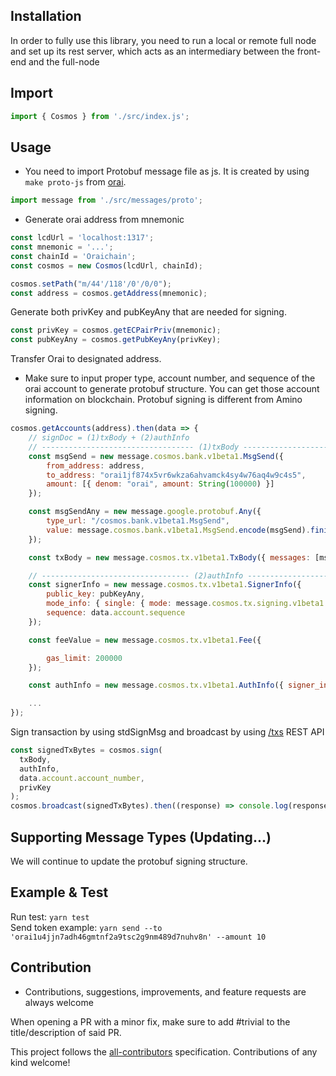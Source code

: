<!-- TOTAL-DOWNLOADS-BADGE:START - Do not remove or modify this section -->
<!-- [![NPM Downloads](https://img.shields.io/npm/dt/@oraitation/oraijs.svg)](https://www.npmjs.com/package/@oraitation/oraijs) -->
<!-- TOTAL-DOWNLOADS-BADGE:END -->

## Installation

In order to fully use this library, you need to run a local or remote full node and set up its rest server, which acts as an intermediary between the front-end and the full-node

## Import

```js
import { Cosmos } from './src/index.js';
```

## Usage

- You need to import Protobuf message file as js. It is created by using `make proto-js` from [orai](https://github.com/oraichain/orai).

```js
import message from './src/messages/proto';
```

- Generate orai address from mnemonic

```js
const lcdUrl = 'localhost:1317';
const mnemonic = '...';
const chainId = 'Oraichain';
const cosmos = new Cosmos(lcdUrl, chainId);

cosmos.setPath("m/44'/118'/0'/0/0");
const address = cosmos.getAddress(mnemonic);
```

Generate both privKey and pubKeyAny that are needed for signing.

```js
const privKey = cosmos.getECPairPriv(mnemonic);
const pubKeyAny = cosmos.getPubKeyAny(privKey);
```

Transfer Orai to designated address.

- Make sure to input proper type, account number, and sequence of the orai account to generate protobuf structure. You can get those account information on blockchain. Protobuf signing is different from Amino signing.

```js
cosmos.getAccounts(address).then(data => {
	// signDoc = (1)txBody + (2)authInfo
	// ---------------------------------- (1)txBody ----------------------------------
	const msgSend = new message.cosmos.bank.v1beta1.MsgSend({
		from_address: address,
		to_address: "orai1jf874x5vr6wkza6ahvamck4sy4w76aq4w9c4s5",
		amount: [{ denom: "orai", amount: String(100000) }]
	});

	const msgSendAny = new message.google.protobuf.Any({
		type_url: "/cosmos.bank.v1beta1.MsgSend",
		value: message.cosmos.bank.v1beta1.MsgSend.encode(msgSend).finish()
	});

	const txBody = new message.cosmos.tx.v1beta1.TxBody({ messages: [msgSendAny], memo: "" });

	// --------------------------------- (2)authInfo ---------------------------------
	const signerInfo = new message.cosmos.tx.v1beta1.SignerInfo({
		public_key: pubKeyAny,
		mode_info: { single: { mode: message.cosmos.tx.signing.v1beta1.SignMode.SIGN_MODE_DIRECT } },
		sequence: data.account.sequence
	});

	const feeValue = new message.cosmos.tx.v1beta1.Fee({

		gas_limit: 200000
	});

	const authInfo = new message.cosmos.tx.v1beta1.AuthInfo({ signer_infos: [signerInfo], fee: feeValue });

	...
});
```

Sign transaction by using stdSignMsg and broadcast by using [/txs](http://localhost:1317/cosmos/tx/v1beta1/txs) REST API

```js
const signedTxBytes = cosmos.sign(
  txBody,
  authInfo,
  data.account.account_number,
  privKey
);
cosmos.broadcast(signedTxBytes).then((response) => console.log(response));
```

## Supporting Message Types (Updating...)

We will continue to update the protobuf signing structure.

## Example & Test

Run test: `yarn test`  
Send token example: `yarn send --to 'orai1u4jjn7adh46gmtnf2a9tsc2g9nm489d7nuhv8n' --amount 10`

## Contribution

- Contributions, suggestions, improvements, and feature requests are always welcome

When opening a PR with a minor fix, make sure to add #trivial to the title/description of said PR.

<!-- ALL-CONTRIBUTORS-LIST:END -->

This project follows the [all-contributors](https://github.com/all-contributors/all-contributors) specification. Contributions of any kind welcome!
